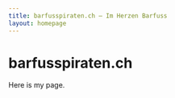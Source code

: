 ```yaml
---
title: barfusspiraten.ch – Im Herzen Barfuss
layout: homepage
---
```


# barfusspiraten.ch

Here is my page.
